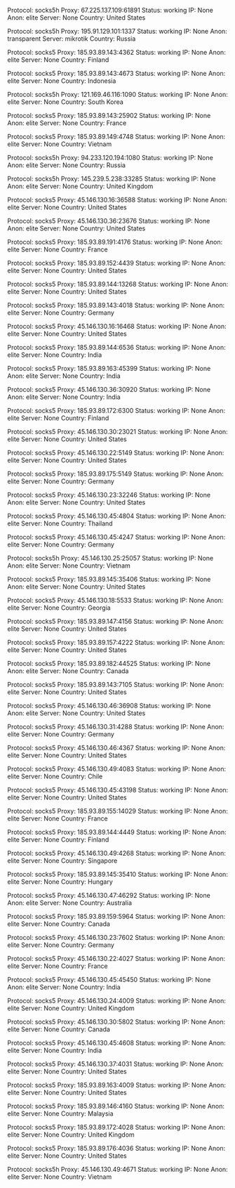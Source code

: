 Protocol: socks5h
Proxy: 67.225.137.109:61891
Status: working
IP: None
Anon: elite
Server: None
Country: United States

Protocol: socks5h
Proxy: 195.91.129.101:1337
Status: working
IP: None
Anon: transparent
Server: mikrotik
Country: Russia

Protocol: socks5
Proxy: 185.93.89.143:4362
Status: working
IP: None
Anon: elite
Server: None
Country: Finland

Protocol: socks5
Proxy: 185.93.89.143:4673
Status: working
IP: None
Anon: elite
Server: None
Country: Indonesia

Protocol: socks5h
Proxy: 121.169.46.116:1090
Status: working
IP: None
Anon: elite
Server: None
Country: South Korea

Protocol: socks5
Proxy: 185.93.89.143:25902
Status: working
IP: None
Anon: elite
Server: None
Country: France

Protocol: socks5
Proxy: 185.93.89.149:4748
Status: working
IP: None
Anon: elite
Server: None
Country: Vietnam

Protocol: socks5h
Proxy: 94.233.120.194:1080
Status: working
IP: None
Anon: elite
Server: None
Country: Russia

Protocol: socks5h
Proxy: 145.239.5.238:33285
Status: working
IP: None
Anon: elite
Server: None
Country: United Kingdom

Protocol: socks5
Proxy: 45.146.130.16:36588
Status: working
IP: None
Anon: elite
Server: None
Country: United States

Protocol: socks5
Proxy: 45.146.130.36:23676
Status: working
IP: None
Anon: elite
Server: None
Country: United States

Protocol: socks5
Proxy: 185.93.89.191:4176
Status: working
IP: None
Anon: elite
Server: None
Country: France

Protocol: socks5
Proxy: 185.93.89.152:4439
Status: working
IP: None
Anon: elite
Server: None
Country: United States

Protocol: socks5
Proxy: 185.93.89.144:13268
Status: working
IP: None
Anon: elite
Server: None
Country: United States

Protocol: socks5
Proxy: 185.93.89.143:4018
Status: working
IP: None
Anon: elite
Server: None
Country: Germany

Protocol: socks5
Proxy: 45.146.130.16:16468
Status: working
IP: None
Anon: elite
Server: None
Country: United States

Protocol: socks5
Proxy: 185.93.89.144:6536
Status: working
IP: None
Anon: elite
Server: None
Country: India

Protocol: socks5
Proxy: 185.93.89.163:45399
Status: working
IP: None
Anon: elite
Server: None
Country: India

Protocol: socks5
Proxy: 45.146.130.36:30920
Status: working
IP: None
Anon: elite
Server: None
Country: India

Protocol: socks5
Proxy: 185.93.89.172:6300
Status: working
IP: None
Anon: elite
Server: None
Country: Finland

Protocol: socks5
Proxy: 45.146.130.30:23021
Status: working
IP: None
Anon: elite
Server: None
Country: United States

Protocol: socks5
Proxy: 45.146.130.22:5149
Status: working
IP: None
Anon: elite
Server: None
Country: United States

Protocol: socks5
Proxy: 185.93.89.175:5149
Status: working
IP: None
Anon: elite
Server: None
Country: Germany

Protocol: socks5
Proxy: 45.146.130.23:32246
Status: working
IP: None
Anon: elite
Server: None
Country: United States

Protocol: socks5
Proxy: 45.146.130.45:4804
Status: working
IP: None
Anon: elite
Server: None
Country: Thailand

Protocol: socks5
Proxy: 45.146.130.45:4247
Status: working
IP: None
Anon: elite
Server: None
Country: Germany

Protocol: socks5h
Proxy: 45.146.130.25:25057
Status: working
IP: None
Anon: elite
Server: None
Country: Vietnam

Protocol: socks5
Proxy: 185.93.89.145:35406
Status: working
IP: None
Anon: elite
Server: None
Country: United States

Protocol: socks5
Proxy: 45.146.130.18:5533
Status: working
IP: None
Anon: elite
Server: None
Country: Georgia

Protocol: socks5
Proxy: 185.93.89.147:4156
Status: working
IP: None
Anon: elite
Server: None
Country: United States

Protocol: socks5
Proxy: 185.93.89.157:4222
Status: working
IP: None
Anon: elite
Server: None
Country: United States

Protocol: socks5
Proxy: 185.93.89.182:44525
Status: working
IP: None
Anon: elite
Server: None
Country: Canada

Protocol: socks5
Proxy: 185.93.89.143:7105
Status: working
IP: None
Anon: elite
Server: None
Country: United States

Protocol: socks5
Proxy: 45.146.130.46:36908
Status: working
IP: None
Anon: elite
Server: None
Country: United States

Protocol: socks5
Proxy: 45.146.130.31:4288
Status: working
IP: None
Anon: elite
Server: None
Country: Germany

Protocol: socks5
Proxy: 45.146.130.46:4367
Status: working
IP: None
Anon: elite
Server: None
Country: United States

Protocol: socks5
Proxy: 45.146.130.49:4083
Status: working
IP: None
Anon: elite
Server: None
Country: Chile

Protocol: socks5
Proxy: 45.146.130.45:43198
Status: working
IP: None
Anon: elite
Server: None
Country: United States

Protocol: socks5
Proxy: 185.93.89.155:14029
Status: working
IP: None
Anon: elite
Server: None
Country: France

Protocol: socks5
Proxy: 185.93.89.144:4449
Status: working
IP: None
Anon: elite
Server: None
Country: Finland

Protocol: socks5
Proxy: 45.146.130.49:4268
Status: working
IP: None
Anon: elite
Server: None
Country: Singapore

Protocol: socks5
Proxy: 185.93.89.145:35410
Status: working
IP: None
Anon: elite
Server: None
Country: Hungary

Protocol: socks5
Proxy: 45.146.130.47:46292
Status: working
IP: None
Anon: elite
Server: None
Country: Australia

Protocol: socks5
Proxy: 185.93.89.159:5964
Status: working
IP: None
Anon: elite
Server: None
Country: Canada

Protocol: socks5
Proxy: 45.146.130.23:7602
Status: working
IP: None
Anon: elite
Server: None
Country: Germany

Protocol: socks5
Proxy: 45.146.130.22:4027
Status: working
IP: None
Anon: elite
Server: None
Country: France

Protocol: socks5
Proxy: 45.146.130.45:45450
Status: working
IP: None
Anon: elite
Server: None
Country: India

Protocol: socks5
Proxy: 45.146.130.24:4009
Status: working
IP: None
Anon: elite
Server: None
Country: United Kingdom

Protocol: socks5
Proxy: 45.146.130.30:5802
Status: working
IP: None
Anon: elite
Server: None
Country: Canada

Protocol: socks5
Proxy: 45.146.130.45:4608
Status: working
IP: None
Anon: elite
Server: None
Country: India

Protocol: socks5
Proxy: 45.146.130.37:4031
Status: working
IP: None
Anon: elite
Server: None
Country: United States

Protocol: socks5
Proxy: 185.93.89.163:4009
Status: working
IP: None
Anon: elite
Server: None
Country: United States

Protocol: socks5
Proxy: 185.93.89.146:4160
Status: working
IP: None
Anon: elite
Server: None
Country: Malaysia

Protocol: socks5
Proxy: 185.93.89.172:4028
Status: working
IP: None
Anon: elite
Server: None
Country: United Kingdom

Protocol: socks5
Proxy: 185.93.89.176:4036
Status: working
IP: None
Anon: elite
Server: None
Country: United States

Protocol: socks5h
Proxy: 45.146.130.49:4671
Status: working
IP: None
Anon: elite
Server: None
Country: Vietnam

